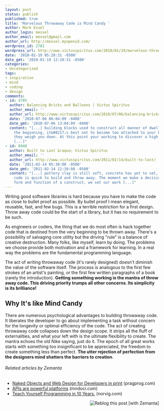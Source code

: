 ```yaml
---
layout: post
status: publish
published: true
title: 'Marvelous Throwaway Code is Mind Candy '
author: Mark Essel
author_login: messel
author_email: messel@gmail.com
author_url: http://messel.myopenid.com/
wordpress_id: 2781
wordpress_url: http://www.victusspiritus.com/2010/01/19/marvelous-throwaway-code-is-mind-candy/
date: '2010-01-19 05:28:31 -0500'
date_gmt: '2010-01-19 12:28:31 -0500'
categories:
- Uncategorized
tags:
- inspiration
- mind
- coding
- design
comments:
- id: 4705
  author: Balancing Bricks and Balloons | Victus Spiritus
  author_email: ''
  author_url: http://www.victusspiritus.com/2010/07/06/balancing-bricks-and-balloons/
  date: '2010-07-06 06:04:09 -0400'
  date_gmt: '2010-07-06 13:04:09 -0400'
  content: "[...] building blocks used to construct all manner of dwellings. But in
    the beginning, it&#8217;s best not to become too attached to your bricks lest
    they weigh you down. At this point your working to discover a high value or socially
    [...]"
- id: 8948
  author: Built to Last &raquo; Victus Spiritus
  author_email: ''
  author_url: http://www.victusspiritus.com/2011/02/14/built-to-last/
  date: '2011-02-14 05:38:08 -0500'
  date_gmt: '2011-02-14 12:38:08 -0500'
  content: "[...] pottery clay is still soft, concrete has yet to set, and experimental
    code is quick to build and throw away. The moment we make a decision about the
    form and function of a construct, we set our work [...]"
---
```

<p>Writing good software libraries is hard because you have to make the code as close to bullet proof as possible. By bullet proof I mean elegant, reusable, fast, and few bugs. This is a terrible restriction for a first design. Throw away code could be the start of a library, but it has no requirement to be such.</p>
<p>As engineers or coders, the thing that we do most often is hack together code that is destined from the very beginning to be thrown away. There's a possibility of salvaging core utility but the driving "rule" is a balance of creative destruction. Many folks, like myself, learn by doing. The problems we choose provide both motivation and a framework for learning. In a real way the problems are the fundamental programming language.</p>
<p>The act of writing throwaway code (it's rarely designed) doesn't diminish the value of the software itself. The process is analogous to the first few strokes of an artist's painting, or the first few written paragraphs of a book (rarely the introduction). <strong>Getting something working is the mantra of throw away code. This driving priority trumps all other concerns. Its simplicity is its brilliance!</strong></p>
<h2>Why It's like Mind Candy</h2>
<p>There are numerous psychological advantages to building throwaway code. It liberates the developer to go about implementing a task without concern for the longevity or optimal efficiency of the code. The act of creating throwaway code collapses down the design scope. It strips all the fluff of externalities, and what your left with is the ultimate flexibility to create. The mantra echoes the old Nike saying, just do it. The epoch of all great works starts with something too insignificant to be appreciated, the freedom to create something less than perfect. <strong>The utter rejection of perfection from the designers mind shatters the barriers to creation</strong>.</p>
<h6 class="zemanta-related-title" style="font-size: 1em;">Related articles by Zemanta</h6>
<ul class="zemanta-article-ul">
<li class="zemanta-article-ul-li"><a href="http://www.pragprog.com/news/naked-objects-and-web-design-for-developers-in-print">Naked Objects and Web Design for Developers in print</a> (pragprog.com)</li>
<li class="zemanta-article-ul-li"><a href="http://mndoci.com/2010/01/02/apis-are-powerful-platforms/">APIs are powerful platforms</a> (mndoci.com)</li>
<li class="zemanta-article-ul-li"><a href="http://www.norvig.com/21-days.html">Teach Yourself Programming in 10 Years.</a> (norvig.com)</li>
</ul>
<div class="zemanta-pixie" style="margin-top: 10px; height: 15px;"><a class="zemanta-pixie-a" title="Reblog this post [with Zemanta]" href="http://reblog.zemanta.com/zemified/94a86483-a0c3-4295-9c6d-2447e7bc114b/"><img class="zemanta-pixie-img" style="border: none; float: right;" src="http://img.zemanta.com/reblog_e.png?x-id=94a86483-a0c3-4295-9c6d-2447e7bc114b" alt="Reblog this post [with Zemanta]" /></a><span class="zem-script more-related pretty-attribution"><script src="http://static.zemanta.com/readside/loader.js" type="text/javascript"></script></span></div>

